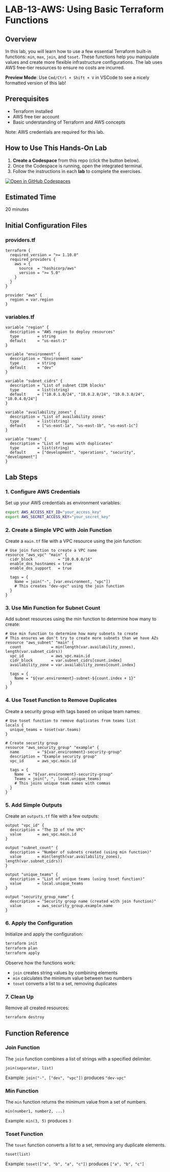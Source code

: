# LAB-13-AWS: Using Basic Terraform Functions

## Overview
In this lab, you will learn how to use a few essential Terraform built-in functions: `min`, `max`, `join`, and `toset`. These functions help you manipulate values and create more flexible infrastructure configurations. The lab uses AWS free-tier resources to ensure no costs are incurred.

**Preview Mode**: Use `Cmd/Ctrl + Shift + V` in VSCode to see a nicely formatted version of this lab!

## Prerequisites
- Terraform installed
- AWS free tier account
- Basic understanding of Terraform and AWS concepts

Note: AWS credentials are required for this lab.

## How to Use This Hands-On Lab

1. **Create a Codespace** from this repo (click the button below).  
2. Once the Codespace is running, open the integrated terminal.
3. Follow the instructions in each **lab** to complete the exercises.

[![Open in GitHub Codespaces](https://github.com/codespaces/badge.svg)](https://codespaces.new/btkrausen/terraform-codespaces)

## Estimated Time
20 minutes

## Initial Configuration Files

### providers.tf
```hcl
terraform {
  required_version = ">= 1.10.0"
  required_providers {
    aws = {
      source  = "hashicorp/aws"
      version = ">= 5.0"
    }
  }
}

provider "aws" {
  region = var.region
}
```

### variables.tf
```hcl
variable "region" {
  description = "AWS region to deploy resources"
  type        = string
  default     = "us-east-1"
}

variable "environment" {
  description = "Environment name"
  type        = string
  default     = "dev"
}

variable "subnet_cidrs" {
  description = "List of subnet CIDR blocks"
  type        = list(string)
  default     = ["10.0.1.0/24", "10.0.2.0/24", "10.0.3.0/24", "10.0.4.0/24"]
}

variable "availability_zones" {
  description = "List of availability zones"
  type        = list(string)
  default     = ["us-east-1a", "us-east-1b", "us-east-1c"]
}

variable "teams" {
  description = "List of teams with duplicates"
  type        = list(string)
  default     = ["development", "operations", "security", "development"]
}
```

## Lab Steps

### 1. Configure AWS Credentials

Set up your AWS credentials as environment variables:

```bash
export AWS_ACCESS_KEY_ID="your_access_key"
export AWS_SECRET_ACCESS_KEY="your_secret_key"
```

### 2. Create a Simple VPC with Join Function

Create a `main.tf` file with a VPC resource using the join function:

```hcl
# Use join function to create a VPC name
resource "aws_vpc" "main" {
  cidr_block           = "10.0.0.0/16"
  enable_dns_hostnames = true
  enable_dns_support   = true

  tags = {
    Name = join("-", [var.environment, "vpc"])
    # This creates "dev-vpc" using the join function
  }
}
```

### 3. Use Min Function for Subnet Count

Add subnet resources using the min function to determine how many to create:

```hcl
# Use min function to determine how many subnets to create
# This ensures we don't try to create more subnets than we have AZs
resource "aws_subnet" "main" {
  count             = min(length(var.availability_zones), length(var.subnet_cidrs))
  vpc_id            = aws_vpc.main.id
  cidr_block        = var.subnet_cidrs[count.index]
  availability_zone = var.availability_zones[count.index]

  tags = {
    Name = "${var.environment}-subnet-${count.index + 1}"
  }
}
```

### 4. Use Toset Function to Remove Duplicates

Create a security group with tags based on unique team names:

```hcl
# Use toset function to remove duplicates from teams list
locals {
  unique_teams = toset(var.teams)
}

# Create security group 
resource "aws_security_group" "example" {
  name        = "${var.environment}-security-group"
  description = "Example security group"
  vpc_id      = aws_vpc.main.id

  tags = {
    Name  = "${var.environment}-security-group"
    Teams = join(", ", local.unique_teams)
    # This joins unique team names with commas
  }
}
```

### 5. Add Simple Outputs

Create an `outputs.tf` file with a few outputs:

```hcl
output "vpc_id" {
  description = "The ID of the VPC"
  value       = aws_vpc.main.id
}

output "subnet_count" {
  description = "Number of subnets created (using min function)"
  value       = min(length(var.availability_zones), length(var.subnet_cidrs))
}

output "unique_teams" {
  description = "List of unique teams (using toset function)"
  value       = local.unique_teams
}

output "security_group_name" {
  description = "Security group name (created with join function)"
  value       = aws_security_group.example.name
}
```

### 6. Apply the Configuration

Initialize and apply the configuration:

```bash
terraform init
terraform plan
terraform apply
```

Observe how the functions work:
- `join` creates string values by combining elements
- `min` calculates the minimum value between two numbers
- `toset` converts a list to a set, removing duplicates

### 7. Clean Up

Remove all created resources:

```bash
terraform destroy
```

## Function Reference

### Join Function
The `join` function combines a list of strings with a specified delimiter.
```
join(separator, list)
```
Example: `join("-", ["dev", "vpc"])` produces `"dev-vpc"`

### Min Function
The `min` function returns the minimum value from a set of numbers.
```
min(number1, number2, ...)
```
Example: `min(3, 5)` produces `3`

### Toset Function
The `toset` function converts a list to a set, removing any duplicate elements.
```
toset(list)
```
Example: `toset(["a", "b", "a", "c"])` produces `["a", "b", "c"]`